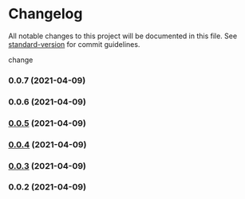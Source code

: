 # Changelog

All notable changes to this project will be documented in this file. See [standard-version](https://github.com/conventional-changelog/standard-version) for commit guidelines.

change

### 0.0.7 (2021-04-09)

### 0.0.6 (2021-04-09)

### [0.0.5](https://github.com/andre-lima/gh-actions-experiments/compare/v0.0.4...v0.0.5) (2021-04-09)

### [0.0.4](https://github.com/andre-lima/gh-actions-experiments/compare/v0.0.3...v0.0.4) (2021-04-09)

### [0.0.3](https://github.com/andre-lima/gh-actions-experiments/compare/v0.0.2...v0.0.3) (2021-04-09)

### 0.0.2 (2021-04-09)
